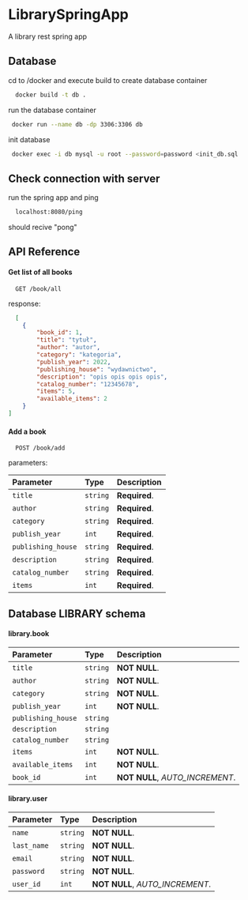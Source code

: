 # LibrarySpringApp

A library rest spring app



## Database

cd to /docker and execute build to create database container

```bash
  docker build -t db . 
```

run the database container  
```bash
 docker run --name db -dp 3306:3306 db
```

init database
```bash
 docker exec -i db mysql -u root --password=password <init_db.sql
```

## Check connection with server


run the spring app and ping

```bash
  localhost:8080/ping 
```

should recive "pong"


## API Reference
#### Get list of all books
```http
  GET /book/all
```
response:

```JSON
  [
    {
        "book_id": 1,
        "title": "tytuł",
        "author": "autor",
        "category": "kategoria",
        "publish_year": 2022,
        "publishing_house": "wydawnictwo",
        "description": "opis opis opis opis",
        "catalog_number": "12345678",
        "items": 5,
        "available_items": 2
    }
]
```

#### Add a book

```http
  POST /book/add
```
parameters:

| Parameter | Type     | Description                |
| :-------- | :------- | :------------------------- |
| `title`   | `string` | **Required**.      |
| `author`  | `string` | **Required**.     |
| `category` | `string` | **Required**.   |
| `publish_year` | `int` | **Required**.  |
| `publishing_house` | `string`  |**Required**.    |
| `description` | `string`       |**Required**.    |
| `catalog_number` | `string`    |**Required**.    |
| `items` | `int` | **Required**.  |


## Database LIBRARY schema

#### library.book


| Parameter | Type     | Description                |
| :-------- | :------- | :------------------------- |
| `title`   | `string` | **NOT NULL**.      |
| `author`  | `string` | **NOT NULL**.     |
| `category` | `string` | **NOT NULL**.   |
| `publish_year` | `int` | **NOT NULL**.  |
| `publishing_house` | `string`  |    |
| `description` | `string`       |    |
| `catalog_number` | `string`    |    |
| `items` | `int` | **NOT NULL**.  |
| `available_items` | `int` | **NOT NULL**.  |
| `book_id` | `int` | **NOT NULL**, *AUTO_INCREMENT*. |


#### library.user

| Parameter | Type     | Description                       |
| :-------- | :------- | :-------------------------------- |
| `name`      | `string` |**NOT NULL**.  |
| `last_name` | `string` | **NOT NULL**. |
| `email`     | `string` | **NOT NULL**.  |
| `password`  | `string` | **NOT NULL**.  |
| `user_id`    | `int` | **NOT NULL**, *AUTO_INCREMENT*.|
